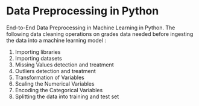 # Data Preprocessing in Python

End-to-End Data Preprocessing in Machine Learning in Python. The following data cleaning operations on grades data needed before ingesting the data into a machine learning model :

1) Importing libraries
2) Importing datasets
3) Missing Values detection and treatment
4) Outliers detection and treatment
5) Transformation of Variables
6) Scaling the Numerical Variables
7) Encoding the Categorical Variables
8) Splitting the data into training and test set
